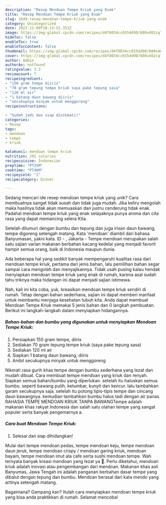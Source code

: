 ```yaml
---
description: "Resep Mendoan Tempe Kriuk yang Enak"
title: "Resep Mendoan Tempe Kriuk yang Enak"
slug: 1649-resep-mendoan-tempe-kriuk-yang-enak
category: Uncategorized
date: 2022-11-09T10:13:51.351Z
image: https://img-global.cpcdn.com/recipes/d4f8034cc655dd90/680x482cq70/mendoan-tempe-kriuk-foto-resep-utama.jpg
hideToc: false
enableToc: true
enableTocContent: false
thumbnail: https://img-global.cpcdn.com/recipes/d4f8034cc655dd90/680x482cq70/mendoan-tempe-kriuk-foto-resep-utama.jpg
cover: https://img-global.cpcdn.com/recipes/d4f8034cc655dd90/680x482cq70/mendoan-tempe-kriuk-foto-resep-utama.jpg
author: Admin
authorAv: notfound
ratingvalue: 3.3
reviewcount: 7
recipeingredient:
- "150 gram tempe diiris"
- "70 gram tepung tempe kriuk saya pake tepung sasa"
- "120 ml air"
- "1 batang daun bawang diiris"
- "secukupnya minyak untuk menggoreng"
recipeinstructions:

- "Sudah jadi dan siap dinikmati!"
categories:
- Resep
tags:
- mendoan
- tempe
- kriuk

katakunci: mendoan tempe kriuk 
nutrition: 291 calories
recipecuisine: Indonesian
preptime: "PT35M"
cooktime: "PT46M"
recipeyield: "1"
recipecategory: Dinner

---
```





Sedang mencari ide resep mendoan tempe kriuk yang unik? Cara membuatnya sangat tidak susah dan tidak juga mudah. Jika keliru mengolah maka hasilnya tidak akan memuaskan dan justru cenderung tidak enak. Padahal mendoan tempe kriuk yang enak selayaknya punya aroma dan cita rasa yang dapat memancing selera Kita.





Setelah dilumuri dengan bumbu dan tepung dan juga irisan daun bawang, tempe digoreng setengah matang. Kata &#39;mendoan&#39; diambil dari bahasa Banyumasan, yakni kata. ID - , Jakarta - Tempe mendoan merupakan salah satu sajian varian makanan berbahan kacang kedelai yang menjadi favorit hampir semua orang, baik di Indonesia maupun dunia.

Ada beberapa hal yang sedikit banyak mempengaruhi kualitas rasa dari mendoan tempe kriuk, pertama dari jenis bahan, lalu pemilihan bahan segar sampai cara mengolah dan menyajikannya. Tidak usah pusing kalau hendak menyiapkan mendoan tempe kriuk yang enak di rumah, karena asal sudah tahu triknya maka hidangan ini dapat menjadi sajian istimewa.






Nah, kali ini kita coba, yuk, kreasikan mendoan tempe kriuk sendiri di rumah. Tetap dengan bahan sederhana, sajian ini dapat memberi manfaat untuk membantu menjaga kesehatan tubuh kita. Anda dapat membuat Mendoan Tempe Kriuk memakai 5 jenis bahan dan 0 langkah pembuatan. Berikut ini langkah-langkah dalam menyiapkan hidangannya.

<!--inarticleads1-->

##### Bahan-bahan dan bumbu yang digunakan untuk menyiapkan Mendoan Tempe Kriuk:

1. Persiapkan 150 gram tempe, diiris
1. Sediakan 70 gram tepung tempe kriuk (saya pake tepung sasa)
1. Sediakan 120 ml air
1. Siapkan 1 batang daun bawang, diiris
1. Ambil secukupnya minyak untuk menggoreng


Nikmati rasa gurih khas tempe dengan bumbu sederhana yang lezat dan mudah dibuat. Cara membuat tempe mendoan yang kriuk dan renyah. Siapkan semua bahan/bumbu yang diperlukan. setelah itu haluskan semua bumbu. seperti bawang putih, ketumbar, kunyit dan kencur. lalu tambahkan garam secukupnya saja. setelah itu potong tipis-tipis tempe dan cincang daun bawangnya. kemudian tambahkan bumbu halus tadi dengan air panas. RAHASIA TEMPE MENDOAN KRIUK TANPA BAWANGTempe adalah makanan khas rakyat Indonesia dan salah satu olahan tempe yang sangat populer serta banyak pengemarnya a. 

<!--inarticleads2-->

##### Cara buat Mendoan Tempe Kriuk:


1. Selesai dan siap dihidangkan!

Mulai dari tempe mendoan pedas, tempe mendoan keju, tempe mendoan daun jeruk, tempe mendoan crispy / mendoan garing kriuk, mendoan bayam, tempe mendoan imut ala cafe serta sushi mendoan tempe. Wah ternyata banyak kreasi mendoan yang lezat ya 🙂. Perlu diketahui, mendoan kriuk adalah inovasi atau pengembangan dari mendoan. Makanan khas asli Banyumas, Jawa Tengah ini adalah panganan berbahan dasar tempe yang dibalut dengan tepung dan bumbu. Mendoan berasal dari kata mendo yang artinya setengah matang. 

Bagaimana? Gampang kan? Itulah cara menyiapkan mendoan tempe kriuk yang bisa anda praktikkan di rumah. Selamat mencoba!
